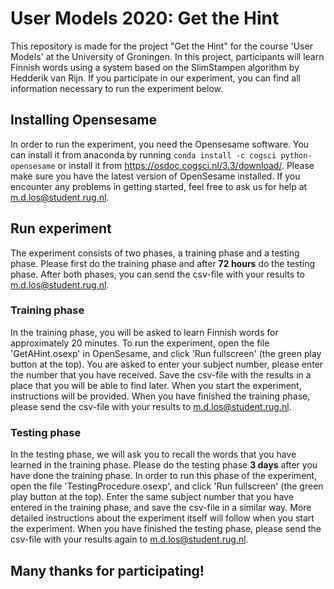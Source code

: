 # User Models 2020: Get the Hint
This repository is made for the project "Get the Hint" for the course 'User Models' at the University of Groningen. In this project, participants will learn Finnish words using a system based on the SlimStampen algorithm by Hedderik van Rijn. 
If you participate in our experiment, you can find all information necessary to run the experiment below. 

## Installing Opensesame
In order to run the experiment, you need the Opensesame software. You can install it from anaconda by running 
`conda install -c cogsci python-opensesame`
or install it from https://osdoc.cogsci.nl/3.3/download/. 
Please make sure you have the latest version of OpenSesame installed. 
If you encounter any problems in getting started, feel free to ask us for help at m.d.los@student.rug.nl.

## Run experiment
The experiment consists of two phases, a training phase and a testing phase. Please first do the training phase and after **72 hours** do the testing phase. After both phases, you can send the csv-file with your results to m.d.los@student.rug.nl.
### Training phase
In the training phase, you will be asked to learn Finnish words for approximately 20 minutes. To run the experiment, open the file 'GetAHint.osexp' in OpenSesame, and click 'Run fullscreen' (the green play button at the top). You are asked to enter your subject number, please enter the number that you have received. Save the csv-file with the results in a place that you will be able to find later. When you start the experiment, instructions will be provided. When you have finished the training phase, please send the csv-file with your results to m.d.los@student.rug.nl.
### Testing phase
In the testing phase, we will ask you to recall the words that you have learned in the training phase. Please do the testing phase **3 days** after you have done the training phase. In order to run this phase of the experiment, open the file 'TestingProcedure.osexp', and click 'Run fullscreen' (the green play button at the top). Enter the same subject number that you have entered in the training phase, and save the csv-file in a similar way. More detailed instructions about the experiment itself will follow when you start the experiment. When you have finished the testing phase, please send the csv-file with your results again to m.d.los@student.rug.nl.

## Many thanks for participating!
